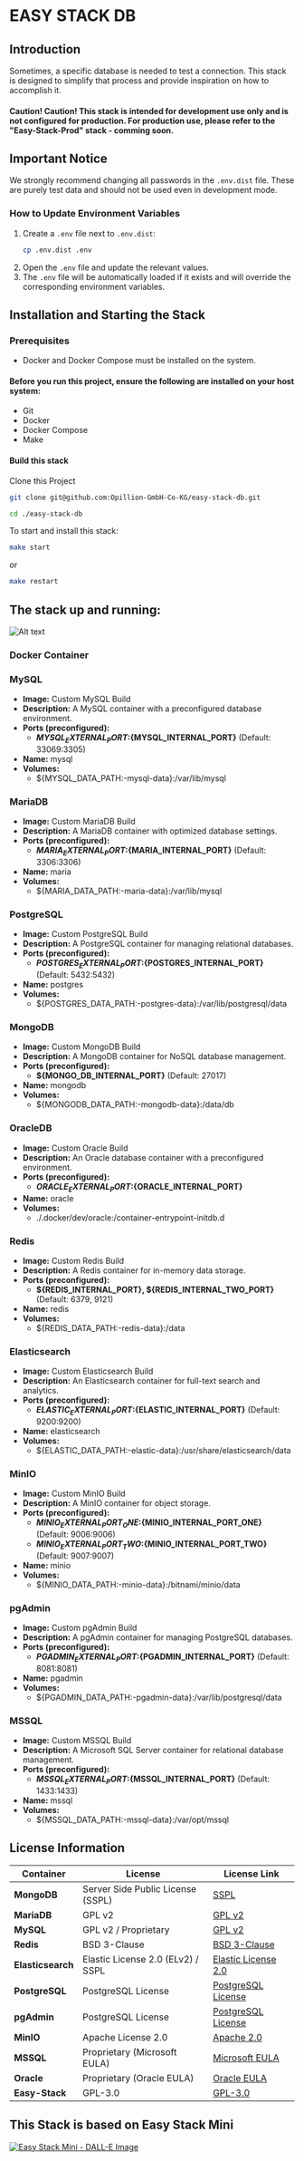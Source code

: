 # EASY STACK DB

## Introduction
Sometimes, a specific database is needed to test a connection. This stack is designed to simplify that process and provide inspiration on how to accomplish it.

#### Caution! Caution! This stack is intended for development use only and is not configured for production. For production use, please refer to the "Easy-Stack-Prod" stack - comming soon.

## Important Notice

We strongly recommend changing all passwords in the `.env.dist` file. These are purely test data and should not be used even in development mode.

### How to Update Environment Variables

1. Create a `.env` file next to `.env.dist`:
   ```sh
   cp .env.dist .env
   ```
2. Open the `.env` file and update the relevant values.
3. The `.env` file will be automatically loaded if it exists and will override the corresponding environment variables.

## Installation and Starting the Stack
### Prerequisites
- Docker and Docker Compose must be installed on the system.

#### Before you run this project, ensure the following are installed on your host system:

- Git
- Docker
- Docker Compose
- Make

#### Build this stack


Clone this Project

```sh
git clone git@github.com:Opillion-GmbH-Co-KG/easy-stack-db.git

cd ./easy-stack-db

 ```

To start and install this stack:

```sh
make start
 ```
or

```sh
make restart
```

## The stack up and running:

![Alt text](.makefile/assets/stack.png?raw=true" "The database stack")

### Docker Container

### **MySQL**
- **Image:** Custom MySQL Build
- **Description:** A MySQL container with a preconfigured database environment.
- **Ports (preconfigured):**
   - **${MYSQL_EXTERNAL_PORT}:${MYSQL_INTERNAL_PORT}** (Default: 33069:3305)
- **Name:** mysql
- **Volumes:**
   - ${MYSQL_DATA_PATH:-mysql-data}:/var/lib/mysql

### **MariaDB**
- **Image:** Custom MariaDB Build
- **Description:** A MariaDB container with optimized database settings.
- **Ports (preconfigured):**
   - **${MARIA_EXTERNAL_PORT}:${MARIA_INTERNAL_PORT}** (Default: 3306:3306)
- **Name:** maria
- **Volumes:**
   - ${MARIA_DATA_PATH:-maria-data}:/var/lib/mysql

### **PostgreSQL**
- **Image:** Custom PostgreSQL Build
- **Description:** A PostgreSQL container for managing relational databases.
- **Ports (preconfigured):**
   - **${POSTGRES_EXTERNAL_PORT}:${POSTGRES_INTERNAL_PORT}** (Default: 5432:5432)
- **Name:** postgres
- **Volumes:**
   - ${POSTGRES_DATA_PATH:-postgres-data}:/var/lib/postgresql/data

### **MongoDB**
- **Image:** Custom MongoDB Build
- **Description:** A MongoDB container for NoSQL database management.
- **Ports (preconfigured):**
   - **${MONGO_DB_INTERNAL_PORT}** (Default: 27017)
- **Name:** mongodb
- **Volumes:**
   - ${MONGODB_DATA_PATH:-mongodb-data}:/data/db

### **OracleDB**
- **Image:** Custom Oracle Build
- **Description:** An Oracle database container with a preconfigured environment.
- **Ports (preconfigured):**
   - **${ORACLE_EXTERNAL_PORT}:${ORACLE_INTERNAL_PORT}**
- **Name:** oracle
- **Volumes:**
   - ./.docker/dev/oracle:/container-entrypoint-initdb.d

### **Redis**
- **Image:** Custom Redis Build
- **Description:** A Redis container for in-memory data storage.
- **Ports (preconfigured):**
   - **${REDIS_INTERNAL_PORT}, ${REDIS_INTERNAL_TWO_PORT}** (Default: 6379, 9121)
- **Name:** redis
- **Volumes:**
   - ${REDIS_DATA_PATH:-redis-data}:/data

### **Elasticsearch**
- **Image:** Custom Elasticsearch Build
- **Description:** An Elasticsearch container for full-text search and analytics.
- **Ports (preconfigured):**
   - **${ELASTIC_EXTERNAL_PORT}:${ELASTIC_INTERNAL_PORT}** (Default: 9200:9200)
- **Name:** elasticsearch
- **Volumes:**
   - ${ELASTIC_DATA_PATH:-elastic-data}:/usr/share/elasticsearch/data

### **MinIO**
- **Image:** Custom MinIO Build
- **Description:** A MinIO container for object storage.
- **Ports (preconfigured):**
   - **${MINIO_EXTERNAL_PORT_ONE}:${MINIO_INTERNAL_PORT_ONE}** (Default: 9006:9006)
   - **${MINIO_EXTERNAL_PORT_TWO}:${MINIO_INTERNAL_PORT_TWO}** (Default: 9007:9007)
- **Name:** minio
- **Volumes:**
   - ${MINIO_DATA_PATH:-minio-data}:/bitnami/minio/data

### **pgAdmin**
- **Image:** Custom pgAdmin Build
- **Description:** A pgAdmin container for managing PostgreSQL databases.
- **Ports (preconfigured):**
   - **${PGADMIN_EXTERNAL_PORT}:${PGADMIN_INTERNAL_PORT}** (Default: 8081:8081)
- **Name:** pgadmin
- **Volumes:**
   - ${PGADMIN_DATA_PATH:-pgadmin-data}:/var/lib/postgresql/data

### **MSSQL**
- **Image:** Custom MSSQL Build
- **Description:** A Microsoft SQL Server container for relational database management.
- **Ports (preconfigured):**
   - **${MSSQL_EXTERNAL_PORT}:${MSSQL_INTERNAL_PORT}** (Default: 1433:1433)
- **Name:** mssql
- **Volumes:**
   - ${MSSQL_DATA_PATH:-mssql-data}:/var/opt/mssql

## License Information

| Container         | License                                | License Link                                                            |
|-------------------|----------------------------------------|-------------------------------------------------------------------------|
| **MongoDB**       | Server Side Public License (SSPL)      | [SSPL](https://www.mongodb.com/licensing/server-side-public-license)    |
| **MariaDB**       | GPL v2                                 | [GPL v2](https://www.gnu.org/licenses/old-licenses/gpl-2.0.html)        |
| **MySQL**         | GPL v2 / Proprietary                   | [GPL v2](https://www.gnu.org/licenses/old-licenses/gpl-2.0.html)        |
| **Redis**         | BSD 3-Clause                           | [BSD 3-Clause](https://opensource.org/licenses/BSD-3-Clause)            |
| **Elasticsearch** | Elastic License 2.0 (ELv2) / SSPL      | [Elastic License 2.0](https://www.elastic.co/licensing/elastic-license) |
| **PostgreSQL**    | PostgreSQL License                     | [PostgreSQL License](https://www.postgresql.org/about/licence/)         |
| **pgAdmin**       | PostgreSQL License                     | [PostgreSQL License](https://www.pgadmin.org/licence.php)               |
| **MinIO**         | Apache License 2.0                     | [Apache 2.0](https://www.apache.org/licenses/LICENSE-2.0)               |
| **MSSQL**         | Proprietary (Microsoft EULA)           | [Microsoft EULA](https://www.microsoft.com/en-us/legal/terms-of-use)    |
| **Oracle**        | Proprietary (Oracle EULA)              | [Oracle EULA](https://www.oracle.com/downloads/licenses/)               |
| **Easy-Stack**    | GPL-3.0                                | [GPL-3.0](https://www.gnu.org/licenses/gpl-3.0.html)                    |


## This Stack is based on Easy Stack Mini

[![Easy Stack Mini - DALL-E Image](.makefile/assets/easy-stack-mini.jpg?raw=true)](https://github.com/Opillion-GmbH-Co-KG/easy-stack-mini)


